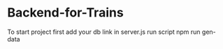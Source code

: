 # Backend-for-Trains

To start project
first add your db link in server.js
run script npm run gen-data
